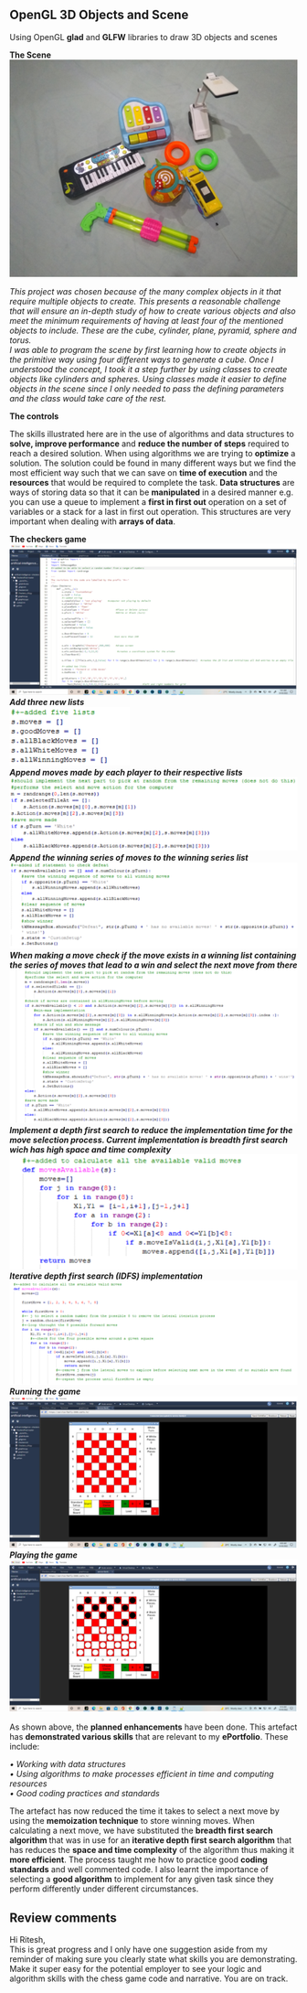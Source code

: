 <h2>OpenGL 3D Objects and Scene</h2>
<p>Using OpenGL <b>glad</b> and <b>GLFW</b> libraries to draw 3D objects and scenes</p>
<b>The Scene</b>
	<img src="https://github.com/Ritesh214/OpenGL_3D/blob/main/images/scene.png"><br>
<p><i>This project was chosen because of the many complex objects in it that require multiple objects to create. This presents a reasonable challenge that will ensure an in-depth study of how to create various objects and also meet the minimum requirements of having at least four of the mentioned objects to include. These are the cube, cylinder, plane, pyramid, sphere and torus.<br>
I was able to program the scene by first learning how to create objects in the primitive way using four different ways to generate a cube. Once I understood the concept, I took it a step further by using classes to create objects like cylinders and spheres. Using classes made it easier to define objects in the scene since I only needed to pass the defining parameters and the class would take care of the rest.</i><br></p>

<b>The controls</b>

<p>The skills illustrated here are in the use of algorithms and data structures to <b>solve, improve performance</b> and <b>reduce the number of steps</b> required to reach a desired solution. When using algorithms we are trying to <b>optimize</b> a solution. The solution could be found in many different ways but we find the most efficient way such that we can save on <b>time of execution</b> and the <b>resources</b> that would be required to complete the task. <b>Data structures</b> are ways of storing data so that it can be <b>manipulated</b> in a desired manner e.g. you can use a queue to implement a <b>first in first out</b> operation on a set of variables or a stack for a last in first out operation. This structures are very important when dealing with <b>arrays of data</b>.</p>

<b>The checkers game</b>
	<img src="https://github.com/Ritesh214/Checkers/blob/main/pics/Picture1.png"><br>
<b><i>Add three new lists</i></b><br>
	<img src="https://github.com/Ritesh214/Checkers/blob/main/pics/Picture2.png"><br>
<b><i>Append moves made by each player to their respective lists</i></b><br>
	<img src="https://github.com/Ritesh214/Checkers/blob/main/pics/Picture3.png"><br>
<b><i>Append the winning series of moves to the winning series list</i></b><br>
	<img src="https://github.com/Ritesh214/Checkers/blob/main/pics/Picture4.png"><br>
<b><i>When making a move check if the move exists in a winning list containing the series of moves that lead to a win and select the next move from there</i></b><br>
	<img src="https://github.com/Ritesh214/Checkers/blob/main/pics/Picture5.png"><br>
<b><i>Implement a depth first search to reduce the implementation time for the move selection process. Current implementation is breadth first search wich has high space and time complexity</i></b><br>
	<img src="https://github.com/Ritesh214/Checkers/blob/main/pics/Picture6.png"><br>
<b><i>Iterative depth first search (IDFS) implementation</i></b><br>
	<img src="https://github.com/Ritesh214/Checkers/blob/main/pics/Picture7.png"><br>
<b><i>Running the game</i></b><br>
	<img src="https://github.com/Ritesh214/Checkers/blob/main/pics/Picture8.png"><br>
<b><i>Playing the game</i></b><br>
	<img src="https://github.com/Ritesh214/Checkers/blob/main/pics/Picture9.png"><br>

<p>As shown above, the <b>planned enhancements</b> have been done. This artefact has <b>demonstrated various skills</b> that are relevant to my <b>ePortfolio</b>. These include:</p>
<p><i>• Working with data structures<br>
• Using algorithms to make processes efficient in time and computing resources<br>
• Good coding practices and standards</i><br></p>
<p>The artefact has now reduced the time it takes to select a next move by using the <b>memoization technique</b> to store winning moves. When calculating a next move, we have substituted the <b>breadth first search algorithm </b>that was in use for an <b>iterative depth first search algorithm</b> that has reduces the <b>space and time complexity</b> of the algorithm thus making it <b>more efficient</b>.
The process taught me how to practice good <b>coding standards</b> and well commented code. I also learnt the importance of selecting a <b>good algorithm</b> to implement for any given task since they perform differently under different circumstances.</p>
<h2>Review comments</h2>
<p>Hi Ritesh,<br>
This is great progress and I only have one suggestion aside from my reminder of making sure you clearly state what skills you are demonstrating. Make it super easy for the potential employer to see your logic and algorithm skills with the chess game code and narrative. You are on track.</p>
